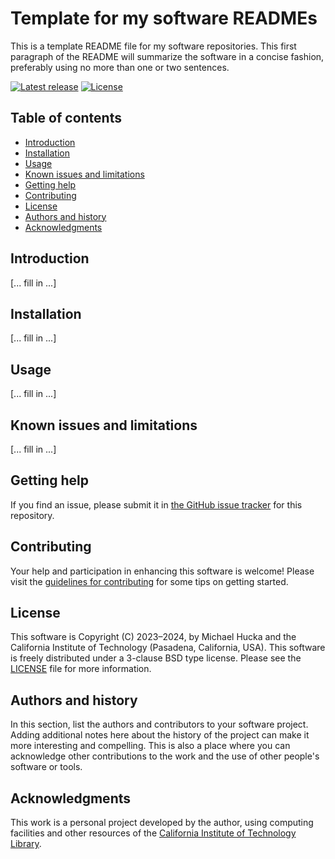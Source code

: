 # Template for my software READMEs

This is a template README file for my software repositories.  This first paragraph of the README will summarize the software in a concise fashion, preferably using no more than one or two sentences.

[![Latest release](https://img.shields.io/github/v/release/mhucka/template.svg?style=flat-square&color=b44e88&label=Latest%20release)](https://github.com/mhucka/template/releases)
[![License](https://img.shields.io/badge/License-BSD--like-lightgrey.svg?style=flat-square)](https://choosealicense.com/licenses/bsd-3-clause)


## Table of contents

* [Introduction](#introduction)
* [Installation](#installation)
* [Usage](#usage)
* [Known issues and limitations](#known-issues-and-limitations)
* [Getting help](#getting-help)
* [Contributing](#contributing)
* [License](#license)
* [Authors and history](#authors-and-history)
* [Acknowledgments](#acknowledgments)


## Introduction

[... fill in ...]


## Installation

[... fill in ...]


## Usage

[... fill in ...]


## Known issues and limitations

[... fill in ...]


## Getting help

If you find an issue, please submit it in [the GitHub issue tracker](https://github.com/mhucka/template/issues) for this repository.


## Contributing

Your help and participation in enhancing this software is welcome!  Please visit the [guidelines for contributing](https://github.com/mhucka/template/blob/main/CONTRIBUTING.md) for some tips on getting started.


## License

This software is Copyright (C) 2023–2024, by Michael Hucka and the California Institute of Technology (Pasadena, California, USA).  This software is freely distributed under a 3-clause BSD type license.  Please see the [LICENSE](LICENSE) file for more information.


## Authors and history

In this section, list the authors and contributors to your software project.  Adding additional notes here about the history of the project can make it more interesting and compelling.  This is also a place where you can acknowledge other contributions to the work and the use of other people's software or tools.


## Acknowledgments

This work is a personal project developed by the author, using computing facilities and other resources of the [California Institute of Technology Library](https://www.library.caltech.edu).
